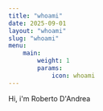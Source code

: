 ```yaml
---
title: "whoami"
date: 2025-09-01
layout: "whoami"
slug: "whoami"
menu:
    main:
        weight: 1
        params: 
            icon: whoami 
---
```


Hi, i'm Roberto D'Andrea
